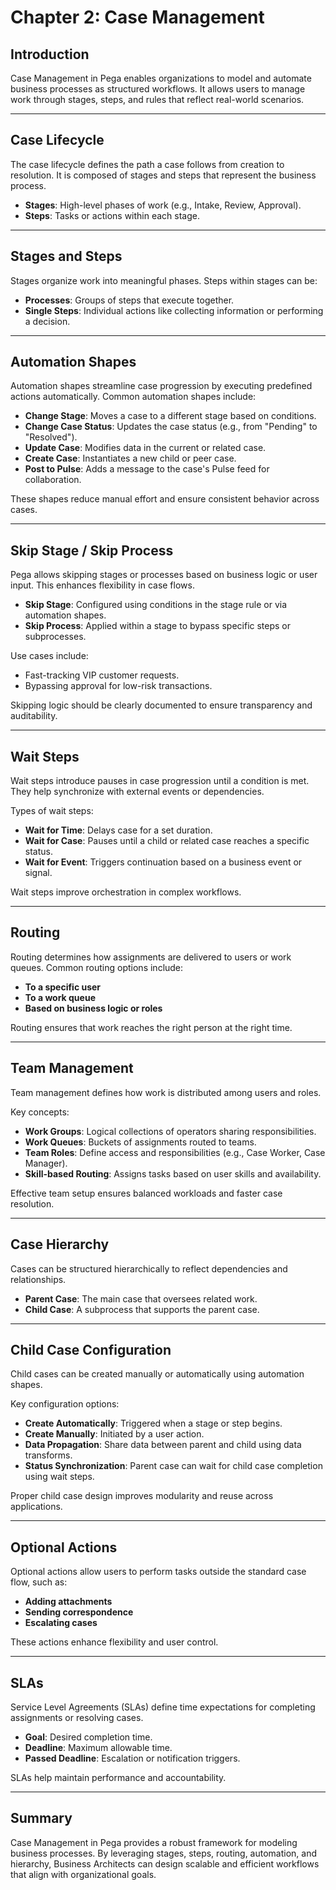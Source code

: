 # Chapter 2: Case Management

## Introduction
Case Management in Pega enables organizations to model and automate business processes as structured workflows. It allows users to manage work through stages, steps, and rules that reflect real-world scenarios.

---

## Case Lifecycle
The case lifecycle defines the path a case follows from creation to resolution. It is composed of stages and steps that represent the business process.

- **Stages**: High-level phases of work (e.g., Intake, Review, Approval).
- **Steps**: Tasks or actions within each stage.

---

## Stages and Steps
Stages organize work into meaningful phases. Steps within stages can be:

- **Processes**: Groups of steps that execute together.
- **Single Steps**: Individual actions like collecting information or performing a decision.

---

## Automation Shapes

Automation shapes streamline case progression by executing predefined actions automatically. Common automation shapes include:

- **Change Stage**: Moves a case to a different stage based on conditions.
- **Change Case Status**: Updates the case status (e.g., from "Pending" to "Resolved").
- **Update Case**: Modifies data in the current or related case.
- **Create Case**: Instantiates a new child or peer case.
- **Post to Pulse**: Adds a message to the case's Pulse feed for collaboration.

These shapes reduce manual effort and ensure consistent behavior across cases.

---

## Skip Stage / Skip Process

Pega allows skipping stages or processes based on business logic or user input. This enhances flexibility in case flows.

- **Skip Stage**: Configured using conditions in the stage rule or via automation shapes.
- **Skip Process**: Applied within a stage to bypass specific steps or subprocesses.

Use cases include:
- Fast-tracking VIP customer requests.
- Bypassing approval for low-risk transactions.

Skipping logic should be clearly documented to ensure transparency and auditability.

---

## Wait Steps

Wait steps introduce pauses in case progression until a condition is met. They help synchronize with external events or dependencies.

Types of wait steps:
- **Wait for Time**: Delays case for a set duration.
- **Wait for Case**: Pauses until a child or related case reaches a specific status.
- **Wait for Event**: Triggers continuation based on a business event or signal.

Wait steps improve orchestration in complex workflows.

---

## Routing
Routing determines how assignments are delivered to users or work queues. Common routing options include:

- **To a specific user**
- **To a work queue**
- **Based on business logic or roles**

Routing ensures that work reaches the right person at the right time.

---

## Team Management

Team management defines how work is distributed among users and roles.

Key concepts:
- **Work Groups**: Logical collections of operators sharing responsibilities.
- **Work Queues**: Buckets of assignments routed to teams.
- **Team Roles**: Define access and responsibilities (e.g., Case Worker, Case Manager).
- **Skill-based Routing**: Assigns tasks based on user skills and availability.

Effective team setup ensures balanced workloads and faster case resolution.

---

## Case Hierarchy
Cases can be structured hierarchically to reflect dependencies and relationships.

- **Parent Case**: The main case that oversees related work.
- **Child Case**: A subprocess that supports the parent case.

---

## Child Case Configuration

Child cases can be created manually or automatically using automation shapes.

Key configuration options:
- **Create Automatically**: Triggered when a stage or step begins.
- **Create Manually**: Initiated by a user action.
- **Data Propagation**: Share data between parent and child using data transforms.
- **Status Synchronization**: Parent case can wait for child case completion using wait steps.

Proper child case design improves modularity and reuse across applications.

---

## Optional Actions
Optional actions allow users to perform tasks outside the standard case flow, such as:

- **Adding attachments**
- **Sending correspondence**
- **Escalating cases**

These actions enhance flexibility and user control.

---

## SLAs
Service Level Agreements (SLAs) define time expectations for completing assignments or resolving cases.

- **Goal**: Desired completion time.
- **Deadline**: Maximum allowable time.
- **Passed Deadline**: Escalation or notification triggers.

SLAs help maintain performance and accountability.

---

## Summary
Case Management in Pega provides a robust framework for modeling business processes. By leveraging stages, steps, routing, automation, and hierarchy, Business Architects can design scalable and efficient workflows that align with organizational goals.

